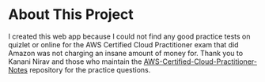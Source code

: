 # About This Project

I created this web app because I could not find any good practice tests on quizlet or online for the AWS Certified Cloud Practitioner exam that did Amazon was not charging an insane amount of money for. Thank you to Kanani Nirav and those who maintain the [AWS-Certified-Cloud-Practitioner-Notes](https://github.com/kananinirav/AWS-Certified-Cloud-Practitioner-Notes) repository for the practice questions.

